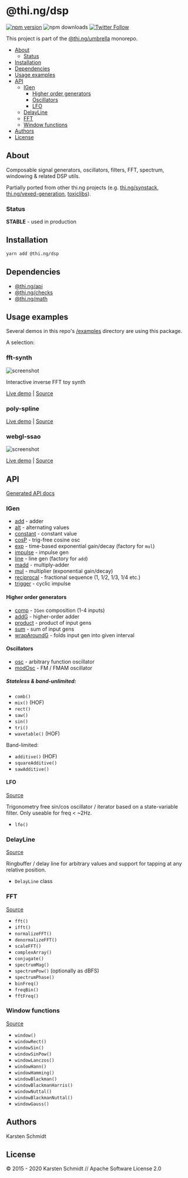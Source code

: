 <!-- This file is generated - DO NOT EDIT! -->

# @thi.ng/dsp

[![npm version](https://img.shields.io/npm/v/@thi.ng/dsp.svg)](https://www.npmjs.com/package/@thi.ng/dsp)
![npm downloads](https://img.shields.io/npm/dm/@thi.ng/dsp.svg)
[![Twitter Follow](https://img.shields.io/twitter/follow/thing_umbrella.svg?style=flat-square&label=twitter)](https://twitter.com/thing_umbrella)

This project is part of the
[@thi.ng/umbrella](https://github.com/thi-ng/umbrella/) monorepo.

- [About](#about)
  - [Status](#status)
- [Installation](#installation)
- [Dependencies](#dependencies)
- [Usage examples](#usage-examples)
- [API](#api)
  - [IGen](#igen)
    - [Higher order generators](#higher-order-generators)
    - [Oscillators](#oscillators)
    - [LFO](#lfo)
  - [DelayLine](#delayline)
  - [FFT](#fft)
  - [Window functions](#window-functions)
- [Authors](#authors)
- [License](#license)

## About

Composable signal generators, oscillators, filters, FFT, spectrum, windowing & related DSP utils.

Partially ported from other thi.ng projects (e.g.
[thi.ng/synstack](https://github.com/thi-ng/synstack),
[thi.ng/vexed-generation](http://thi.ng/vexed-generation),
[toxiclibs](http://toxiclibs.org)).

### Status

**STABLE** - used in production

## Installation

```bash
yarn add @thi.ng/dsp
```

## Dependencies

- [@thi.ng/api](https://github.com/thi-ng/umbrella/tree/feature/dsp/packages/api)
- [@thi.ng/checks](https://github.com/thi-ng/umbrella/tree/feature/dsp/packages/checks)
- [@thi.ng/math](https://github.com/thi-ng/umbrella/tree/feature/dsp/packages/math)

## Usage examples

Several demos in this repo's
[/examples](https://github.com/thi-ng/umbrella/tree/feature/dsp/examples)
directory are using this package.

A selection:

### fft-synth <!-- NOTOC -->

![screenshot](https://raw.githubusercontent.com/thi-ng/umbrella/feature/dsp/assets/examples/fft-synth.png)

Interactive inverse FFT toy synth

[Live demo](https://demo.thi.ng/umbrella/fft-synth/) | [Source](https://github.com/thi-ng/umbrella/tree/feature/dsp/examples/fft-synth)

### poly-spline <!-- NOTOC -->

[Live demo](https://demo.thi.ng/umbrella/poly-spline/) | [Source](https://github.com/thi-ng/umbrella/tree/feature/dsp/examples/poly-spline)

### webgl-ssao <!-- NOTOC -->

![screenshot](https://raw.githubusercontent.com/thi-ng/umbrella/feature/dsp/assets/examples/webgl-ssao.jpg)

[Live demo](https://demo.thi.ng/umbrella/webgl-ssao/) | [Source](https://github.com/thi-ng/umbrella/tree/feature/dsp/examples/webgl-ssao)

## API

[Generated API docs](https://docs.thi.ng/umbrella/dsp/)

### IGen

- [add](https://github.com/thi-ng/umbrella/blob/develop/packages/dsp/src/gen/add.ts) - adder
- [alt](https://github.com/thi-ng/umbrella/blob/develop/packages/dsp/src/gen/alt.ts) - alternating values
- [constant](https://github.com/thi-ng/umbrella/blob/develop/packages/dsp/src/gen/const.ts) - constant value
- [cosP](https://github.com/thi-ng/umbrella/blob/develop/packages/dsp/src/gen/cosp.ts) - trig-free cosine osc
- [exp](https://github.com/thi-ng/umbrella/blob/develop/packages/dsp/src/gen/mul.ts) - time-based exponential gain/decay (factory for `mul`)
- [impulse](https://github.com/thi-ng/umbrella/blob/develop/packages/dsp/src/gen/impulse.ts) - impulse gen
- [line](https://github.com/thi-ng/umbrella/blob/develop/packages/dsp/src/gen/add.ts) - line gen (factory for `add`)
- [madd](https://github.com/thi-ng/umbrella/blob/develop/packages/dsp/src/gen/madd.ts) - multiply-adder
- [mul](https://github.com/thi-ng/umbrella/blob/develop/packages/dsp/src/gen/mul.ts) - multiplier (exponential gain/decay)
- [reciprocal](https://github.com/thi-ng/umbrella/blob/develop/packages/dsp/src/gen/reciprocal.ts) - fractional sequence (1, 1/2, 1/3, 1/4 etc.)
- [trigger](https://github.com/thi-ng/umbrella/blob/develop/packages/dsp/src/gen/trigger.ts) - cyclic impulse

#### Higher order generators

- [comp](https://github.com/thi-ng/umbrella/blob/develop/packages/dsp/src/gen/comp.ts) - `IGen` composition (1-4 inputs)
- [addG](https://github.com/thi-ng/umbrella/blob/develop/packages/dsp/src/gen/addg.ts) - higher-order adder
- [product](https://github.com/thi-ng/umbrella/blob/develop/packages/dsp/src/gen/product.ts) - product of input gens
- [sum](https://github.com/thi-ng/umbrella/blob/develop/packages/dsp/src/gen/sum.ts) - sum of input gens
- [wrapAroundG](https://github.com/thi-ng/umbrella/blob/develop/packages/dsp/src/gen/wrap-around.ts) - folds input gen into given interval

#### Oscillators

- [osc](https://github.com/thi-ng/umbrella/blob/develop/packages/dsp/src/gen/osc.ts) - arbitrary function oscillator
- [modOsc](https://github.com/thi-ng/umbrella/blob/develop/packages/dsp/src/gen/osc.ts) - FM / FMAM oscillator

##### Stateless & band-unlimited:

- `comb()`
- `mix()` (HOF)
- `rect()`
- `saw()`
- `sin()`
- `tri()`
- `wavetable()` (HOF)

Band-limited:

- `additive()` (HOF)
- `squareAdditive()`
- `sawAdditive()`

#### LFO

[Source](https://github.com/thi-ng/umbrella/blob/master/packages/dsp/src/lfo.ts)

Trigonometry free sin/cos oscillator / iterator based on a
state-variable filter. Only useable for freq < ~2Hz.

- `lfo()`

### DelayLine

[Source](https://github.com/thi-ng/umbrella/blob/master/packages/dsp/src/delay.ts)

Ringbuffer / delay line for arbitrary values and support for tapping at
any relative position.

- `DelayLine` class

### FFT

[Source](https://github.com/thi-ng/umbrella/blob/master/packages/dsp/src/fft.ts)

- `fft()`
- `ifft()`
- `normalizeFFT()`
- `denormalizeFFT()`
- `scaleFFT()`
- `complexArray()`
- `conjugate()`
- `spectrumMag()`
- `spectrumPow()` (optionally as dBFS)
- `spectrumPhase()`
- `binFreq()`
- `freqBin()`
- `fftFreq()`

### Window functions

[Source](https://github.com/thi-ng/umbrella/blob/master/packages/dsp/src/window.ts)

- `window()`
- `windowRect()`
- `windowSin()`
- `windowSinPow()`
- `windowLanczos()`
- `windowHann()`
- `windowHamming()`
- `windowBlackman()`
- `windowBlackmanHarris()`
- `windowNuttal()`
- `windowBlackmanNuttal()`
- `windowGauss()`

## Authors

Karsten Schmidt

## License

&copy; 2015 - 2020 Karsten Schmidt // Apache Software License 2.0
